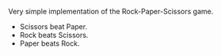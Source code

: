 Very simple implementation of the Rock-Paper-Scissors game.
<br />
<ul>
<li>Scissors beat Paper.</li>
<li>Rock beats Scissors.</li>
<li>Paper beats Rock.</li>
</ul>
